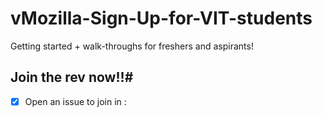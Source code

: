 # vMozilla-Sign-Up-for-VIT-students
Getting started + walk-throughs for freshers and aspirants!
## Join the rev now!!#
- [x] Open an issue to join in :

